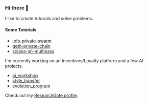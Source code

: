 ### Hi there 👋

I like to create tutorials and solve problems.

#### Some Tutorials

- [ipfs-private-swarm](https://github.com/ahester57/ipfs-private-swarm)
- [geth-private-chain](https://github.com/ahester57/private-chain)
- [solana-on-multipass](https://github.com/ahester57/solana-on-multipass)

I'm currently working on an Incentives/Loyalty platform and a few AI projects.

- [ai_workshop](https://github.com/ahester57/ai_workshop)
- [style_transfer](https://github.com/ahester57/style_transfer)
- [evolution_program](https://github.com/ahester57/evolution-program-binary-knapsack)

Check out my [ResearchGate profile](https://www.researchgate.net/profile/Austin-Hester-2).

<!--
**ahester57/ahester57** is a ✨ _special_ ✨ repository because its `README.md` (this file) appears on your GitHub profile.

Here are some ideas to get you started:

- 🔭 I’m currently working on ...
- 🌱 I’m currently learning ...
- 👯 I’m looking to collaborate on ...
- 🤔 I’m looking for help with ...
- 💬 Ask me about ...
- 📫 How to reach me: ...
- 😄 Pronouns: ...
- ⚡ Fun fact: ...
-->


